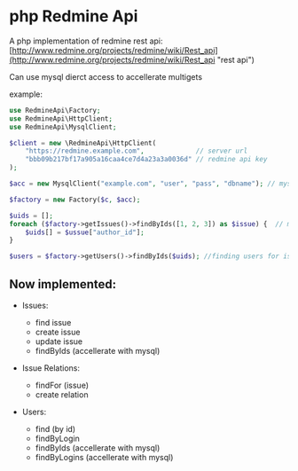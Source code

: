 php Redmine Api
==========

A php implementation of redmine rest api:
[http://www.redmine.org/projects/redmine/wiki/Rest_api](http://www.redmine.org/projects/redmine/wiki/Rest_api "rest api")

Can use mysql dierct access to accellerate multigets

example:


```php
use RedmineApi\Factory;
use RedmineApi\HttpClient;
use RedmineApi\MysqlClient;

$client = new \RedmineApi\HttpClient(
    "https://redmine.example.com",             // server url
    "bbb09b217bf17a905a16caa4ce7d4a23a3a0036d" // redmine api key
);

$acc = new MysqlClient("example.com", "user", "pass", "dbname"); // mysql client to speed fetch

$factory = new Factory($c, $acc);

$uids = [];
foreach ($factory->getIssues()->findByIds([1, 2, 3]) as $issue) {  // multiget of given issues
    $uids[] = $ussue["author_id"];
}

$users = $factory->getUsers()->findByIds($uids); //finding users for issues
```



Now implemented:
----------
 * Issues:
    * find issue
    * create issue
    * update issue
    * findByIds (accellerate with mysql)

 * Issue Relations:
    * findFor (issue)
    * create relation

 * Users:
    * find (by id)
    * findByLogin
    * findByIds (accellerate with mysql)
    * findByLogins (accellerate with mysql)